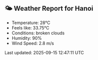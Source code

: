 <!-- WEATHER-START -->
## 🌤 Weather Report for Hanoi

- Temperature: 28°C
- Feels like: 33.75°C
- Conditions: broken clouds
- Humidity: 90%
- Wind Speed: 2.8 m/s

Last updated: 2025-09-15 12:47:11 UTC
<!-- WEATHER-END -->
